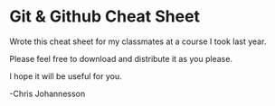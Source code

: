 # Git & Github Cheat Sheet

Wrote this cheat sheet for my classmates at a course I took last year.

Please feel free to download and distribute it as you please.

I hope it will be useful for you.

-Chris Johannesson
